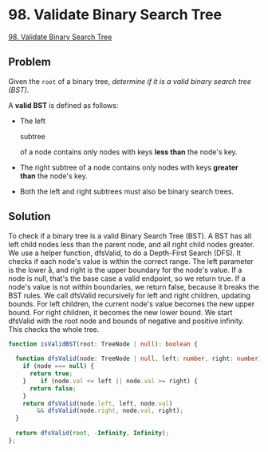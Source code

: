 # 98. Validate Binary Search Tree

[98. Validate Binary Search Tree](https://leetcode.com/problems/validate-binary-search-tree/)

## Problem

Given the `root` of a binary tree, _determine if it is a valid binary search tree (BST)_.

A **valid BST** is defined as follows:

- The left 
    
    subtree

  of a node contains only nodes with keys **less than** the node's key.
- The right subtree of a node contains only nodes with keys **greater than** the node's key.
- Both the left and right subtrees must also be binary search trees.

## Solution

To check if a binary tree is a valid Binary Search Tree (BST). A BST has all left child nodes less than the parent node, and all right child nodes greater.
We use a helper function, dfsValid, to do a Depth-First Search (DFS). It checks if each node's value is within the correct range. The left parameter is the lower å, and right is the upper boundary for the node's value.
If a node is null, that's the base case a valid endpoint, so we return true. If a node's value is not within boundaries, we return false, because it breaks the BST rules.
We call dfsValid recursively for left and right children, updating bounds. For left children, the current node's value becomes the new upper bound. For right children, it becomes the new lower bound.
We start dfsValid with the root node and bounds of negative and positive infinity. This checks the whole tree.

```typescript
function isValidBST(root: TreeNode | null): boolean {  
  
  function dfsValid(node: TreeNode | null, left: number, right: number) {  
    if (node === null) {  
      return true;  
    }    if (node.val <= left || node.val >= right) {  
      return false;  
    }  
    return dfsValid(node.left, left, node.val)  
        && dfsValid(node.right, node.val, right);  
  }  
  
  return dfsValid(root, -Infinity, Infinity);  
};
```

